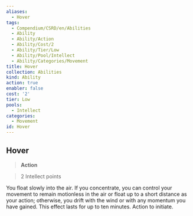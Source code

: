 ```yaml
---
aliases:
  - Hover
tags:
  - Compendium/CSRD/en/Abilities
  - Ability
  - Ability/Action
  - Ability/Cost/2
  - Ability/Tier/Low
  - Ability/Pool/Intellect
  - Ability/Categories/Movement
title: Hover
collection: Abilities
kind: Ability
action: true
enabler: false
cost: '2'
tier: Low
pools:
  - Intellect
categories:
  - Movement
id: Hover
---
```

## Hover    
>**Action**    
>2 Intellect points  
    
You float slowly into the air. If you concentrate, you can control your movement to remain motionless in the air or float up to a short distance as your action; otherwise, you drift with the wind or with any momentum you have gained. This effect lasts for up to ten minutes. Action to initiate.
